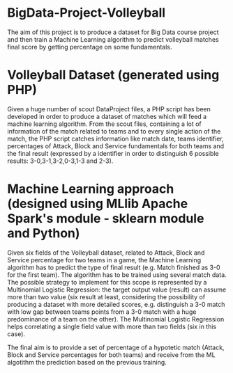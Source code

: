 # BigData-Project-Volleyball

The aim of this project is to produce a dataset for Big Data course project and then train a Machine Learning algorithm to predict volleyball matches final score by getting percentage on some fundamentals. 

# Volleyball Dataset (generated using PHP)

Given a huge number of scout DataProject files, a PHP script has been developed in order to produce a dataset of matches which will feed a machine learning algorithm.
From the scout files, containing a lot of information of the match related to teams and to every single action of the match, the PHP script catches information like match date, teams identifier, percentages of Attack, Block and Service fundamentals for both teams and the final result (expressed by a identifier in order to distinguish 6 possible results: 3-0,3-1,3-2,0-3,1-3 and 2-3). 


# Machine Learning approach (designed using MLlib Apache Spark's module - sklearn module and Python)

Given six fields of the Volleyball dataset, related to Attack, Block and Service percentage for two teams in a game, the Machine Learning algorithm has to predict the type of final result (e.g. Match finished as 3-0 for the first team). 
The algorithm has to be trained using several match data. The possible strategy to implement for this scope is represented by a Multinomial Logistic Regression: 
the target output value (result) can assume more than two value (six result at least, considering the possibility of producing a dataset with more detailed scores, e.g. distinguish a 3-0 match with low gap between teams points from a 3-0 match with a huge predominance of a team on the other).
The Multinomial Logistic Regression helps correlating a single field value with more than two fields (six in this case).

The final aim is to provide a set of percentage of a hypotetic match (Attack, Block and Service percentages for both teams) and receive from the ML algotithm the prediction based on the previous training. 
